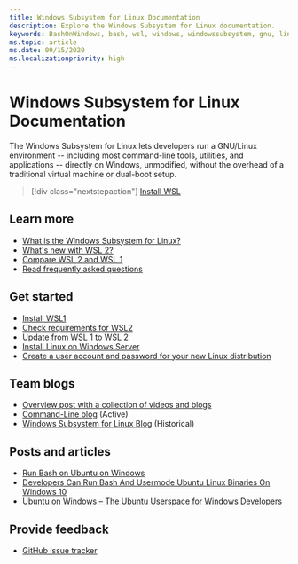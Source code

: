 ```yaml
---
title: Windows Subsystem for Linux Documentation
description: Explore the Windows Subsystem for Linux documentation.
keywords: BashOnWindows, bash, wsl, windows, windowssubsystem, gnu, linux
ms.topic: article
ms.date: 09/15/2020
ms.localizationpriority: high
---
```


# Windows Subsystem for Linux Documentation

The Windows Subsystem for Linux lets developers run a GNU/Linux environment -- including most command-line tools, utilities, and applications -- directly on Windows, unmodified, without the overhead of a traditional virtual machine or dual-boot setup.

> [!div class="nextstepaction"]
> [Install WSL](install-win10.md)

## Learn more

* [What is the Windows Subsystem for Linux?](about.md)
* [What's new with WSL 2?](compare-versions.md#whats-new-in-wsl-2)
* [Compare WSL 2 and WSL 1](compare-versions.md)
* [Read frequently asked questions](faq.md)

## Get started

* [Install WSL1](install-win10.md)
* [Check requirements for WSL2](./install-win10.md#step-2--check-requirements-for-running-wsl-2)
* [Update from WSL 1 to WSL 2](./install-win10.md#set-your-distribution-version-to-wsl-1-or-wsl-2)
* [Install Linux on Windows Server](install-on-server.md)
* [Create a user account and password for your new Linux distribution](user-support.md)

## Team blogs

* [Overview post with a collection of videos and blogs](https://blogs.msdn.microsoft.com/commandline/learn-about-windows-console-and-windows-subsystem-for-linux-wsl/)
* [Command-Line blog](https://blogs.msdn.microsoft.com/commandline/) (Active)
* [Windows Subsystem for Linux Blog](/archive/blogs/wsl/) (Historical)

## Posts and articles

* [Run Bash on Ubuntu on Windows](https://blogs.windows.com/buildingapps/2016/03/30/run-bash-on-ubuntu-on-windows/)
* [Developers Can Run Bash And Usermode Ubuntu Linux Binaries On Windows 10](https://www.hanselman.com/blog/DevelopersCanRunBashShellAndUsermodeUbuntuLinuxBinariesOnWindows10.aspx)
* [Ubuntu on Windows – The Ubuntu Userspace for Windows Developers](https://insights.ubuntu.com/2016/03/30/ubuntu-on-windows-the-ubuntu-userspace-for-windows-developers/)

## Provide feedback

* [GitHub issue tracker](https://github.com/Microsoft/BashOnWindows/issues)